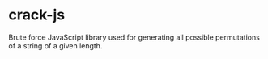 # crack-js
Brute force JavaScript library used for generating all possible permutations of a string of a given length.
